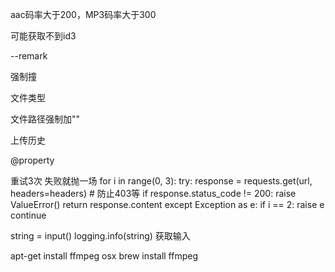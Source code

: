 aac码率大于200，MP3码率大于300

可能获取不到id3

--remark

强制撞

文件类型

文件路径强制加""


上传历史

@property

重试3次 失败就抛一场
 for i in range(0, 3):
            try:
                response = requests.get(url, headers=headers)
                # 防止403等
                if response.status_code != 200:
                    raise ValueError()
                return response.content
            except Exception as e:
                if i == 2:
                    raise e
                continue

string = input()
logging.info(string)
获取输入

apt-get install ffmpeg 
osx brew install ffmpeg